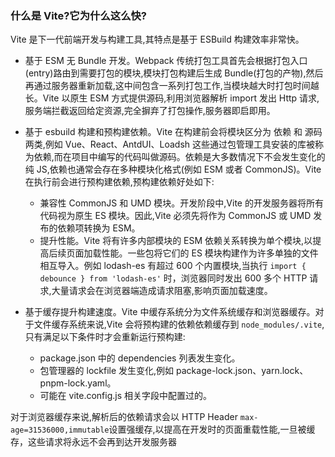### 什么是 Vite?它为什么这么快?

Vite 是下一代前端开发与构建工具,其特点是基于 ESBuild 构建效率非常快。

- 基于 ESM 无 Bundle 开发。Webpack 传统打包工具首先会根据打包入口(entry)路由到需要打包的模块,模块打包构建后生成 Bundle(打包的产物),然后再通过服务器重新加载,这中间包含一系列打包工作,当模块越大时打包时间越长。Vite 以原生 ESM 方式提供源码,利用浏览器解析 import 发出 Http 请求,服务端拦截返回给定资源,完全摒弃了打包操作,服务器即启即用。
- 基于 esbuild 构建和预构建依赖。Vite 在构建前会将模块区分为 依赖 和 源码 两类,例如 Vue、React、AntdUI、Loadsh 这些通过包管理工具安装的库被称为依赖,而在项目中编写的代码叫做源码。依赖是大多数情况下不会发生变化的纯 JS,依赖也通常会存在多种模块化格式(例如 ESM 或者 CommonJS)。Vite 在执行前会进行预构建依赖,预构建依赖好处如下:
  - 兼容性 CommonJS 和 UMD 模块。开发阶段中,Vite 的开发服务器将所有代码视为原生 ES 模块。因此,Vite 必须先将作为 CommonJS 或 UMD 发布的依赖项转换为 ESM。
  - 提升性能。Vite 将有许多内部模块的 ESM 依赖关系转换为单个模块,以提高后续页面加载性能。一些包将它们的 ES 模块构建作为许多单独的文件相互导入。例如 lodash-es 有超过 600 个内置模块,当执行 `import { debounce } from 'lodash-es'` 时，浏览器同时发出 600 多个 HTTP 请求,大量请求会在浏览器端造成请求阻塞,影响页面加载速度。
- 基于缓存提升构建速度。Vite 中缓存系统分为文件系统缓存和浏览器缓存。对于文件缓存系统来说,Vite 会将预构建的依赖依赖缓存到 `node_modules/.vite`,只有满足以下条件时才会重新运行预构建:

  - package.json 中的 dependencies 列表发生变化。
  - 包管理器的 lockfile 发生变化,例如 package-lock.json、yarn.lock、pnpm-lock.yaml。
  - 可能在 vite.config.js 相关字段中配置过的。

对于浏览器缓存来说,解析后的依赖请求会以 HTTP Header `max-age=31536000,immutable`设置强缓存,以提高在开发时的页面重载性能,一旦被缓存，这些请求将永远不会再到达开发服务器
